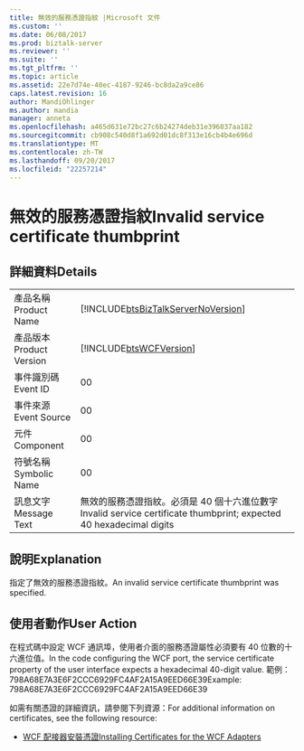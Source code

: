 ```yaml
---
title: 無效的服務憑證指紋 |Microsoft 文件
ms.custom: ''
ms.date: 06/08/2017
ms.prod: biztalk-server
ms.reviewer: ''
ms.suite: ''
ms.tgt_pltfrm: ''
ms.topic: article
ms.assetid: 22e7d74e-40ec-4187-9246-bc8da2a9ce86
caps.latest.revision: 16
author: MandiOhlinger
ms.author: mandia
manager: anneta
ms.openlocfilehash: a465d631e72bc27c6b24274deb31e396037aa182
ms.sourcegitcommit: cb908c540d8f1a692d01dc8f313e16cb4b4e696d
ms.translationtype: MT
ms.contentlocale: zh-TW
ms.lasthandoff: 09/20/2017
ms.locfileid: "22257214"
---
```

# <a name="invalid-service-certificate-thumbprint"></a><span data-ttu-id="b06fe-102">無效的服務憑證指紋</span><span class="sxs-lookup"><span data-stu-id="b06fe-102">Invalid service certificate thumbprint</span></span>
## <a name="details"></a><span data-ttu-id="b06fe-103">詳細資料</span><span class="sxs-lookup"><span data-stu-id="b06fe-103">Details</span></span>  
  
|||  
|-|-|  
|<span data-ttu-id="b06fe-104">產品名稱</span><span class="sxs-lookup"><span data-stu-id="b06fe-104">Product Name</span></span>|[!INCLUDE[btsBizTalkServerNoVersion](../includes/btsbiztalkservernoversion-md.md)]|  
|<span data-ttu-id="b06fe-105">產品版本</span><span class="sxs-lookup"><span data-stu-id="b06fe-105">Product Version</span></span>|[!INCLUDE[btsWCFVersion](../includes/btswcfversion-md.md)]|  
|<span data-ttu-id="b06fe-106">事件識別碼</span><span class="sxs-lookup"><span data-stu-id="b06fe-106">Event ID</span></span>|<span data-ttu-id="b06fe-107">0</span><span class="sxs-lookup"><span data-stu-id="b06fe-107">0</span></span>|  
|<span data-ttu-id="b06fe-108">事件來源</span><span class="sxs-lookup"><span data-stu-id="b06fe-108">Event Source</span></span>|<span data-ttu-id="b06fe-109">0</span><span class="sxs-lookup"><span data-stu-id="b06fe-109">0</span></span>|  
|<span data-ttu-id="b06fe-110">元件</span><span class="sxs-lookup"><span data-stu-id="b06fe-110">Component</span></span>|<span data-ttu-id="b06fe-111">0</span><span class="sxs-lookup"><span data-stu-id="b06fe-111">0</span></span>|  
|<span data-ttu-id="b06fe-112">符號名稱</span><span class="sxs-lookup"><span data-stu-id="b06fe-112">Symbolic Name</span></span>|<span data-ttu-id="b06fe-113">0</span><span class="sxs-lookup"><span data-stu-id="b06fe-113">0</span></span>|  
|<span data-ttu-id="b06fe-114">訊息文字</span><span class="sxs-lookup"><span data-stu-id="b06fe-114">Message Text</span></span>|<span data-ttu-id="b06fe-115">無效的服務憑證指紋。必須是 40 個十六進位數字</span><span class="sxs-lookup"><span data-stu-id="b06fe-115">Invalid service certificate thumbprint; expected 40 hexadecimal digits</span></span>|  
  
## <a name="explanation"></a><span data-ttu-id="b06fe-116">說明</span><span class="sxs-lookup"><span data-stu-id="b06fe-116">Explanation</span></span>  
 <span data-ttu-id="b06fe-117">指定了無效的服務憑證指紋。</span><span class="sxs-lookup"><span data-stu-id="b06fe-117">An invalid service certificate thumbprint was specified.</span></span>  
  
## <a name="user-action"></a><span data-ttu-id="b06fe-118">使用者動作</span><span class="sxs-lookup"><span data-stu-id="b06fe-118">User Action</span></span>  
 <span data-ttu-id="b06fe-119">在程式碼中設定 WCF 通訊埠，使用者介面的服務憑證屬性必須要有 40 位數的十六進位值。</span><span class="sxs-lookup"><span data-stu-id="b06fe-119">In the code configuring the WCF port, the service certificate property of the user interface expects a hexadecimal 40-digit value.</span></span> <span data-ttu-id="b06fe-120">範例： 798A68E7A3E6F2CCC6929FC4AF2A15A9EED66E39</span><span class="sxs-lookup"><span data-stu-id="b06fe-120">Example: 798A68E7A3E6F2CCC6929FC4AF2A15A9EED66E39</span></span>  
  
 <span data-ttu-id="b06fe-121">如需有關憑證的詳細資訊，請參閱下列資源：</span><span class="sxs-lookup"><span data-stu-id="b06fe-121">For additional information on certificates, see the following resource:</span></span>  
  
-   [<span data-ttu-id="b06fe-122">WCF 配接器安裝憑證</span><span class="sxs-lookup"><span data-stu-id="b06fe-122">Installing Certificates for the WCF Adapters</span></span>](../core/installing-certificates-for-the-wcf-adapters.md)
